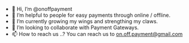 - 👋 Hi, I’m @onoffpayment
- 👀 I’m helpful to people for easy payments through online / offline.
- 🌱 I’m currently growing my wings and strengthing my claws.
- 💞️ I’m looking to collaborate with Payment Gateways.
- 📫 How to reach us ..?  You can reach us to on.off.payment@gmail.com

<!---
onoffpayment/onoffpayment is a ✨ special ✨ repository because its `README.md` (this file) appears on your GitHub profile.
You can click the Preview link to take a look at your changes.
--->
